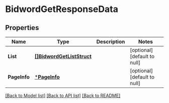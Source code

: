 # BidwordGetResponseData

## Properties
Name | Type | Description | Notes
------------ | ------------- | ------------- | -------------
**List** | [**[]BidwordGetListStruct**](BidwordGetListStruct.md) |  | [optional] [default to null]
**PageInfo** | [***PageInfo**](page_info.md) |  | [optional] [default to null]

[[Back to Model list]](../README.md#documentation-for-models) [[Back to API list]](../README.md#documentation-for-api-endpoints) [[Back to README]](../README.md)



